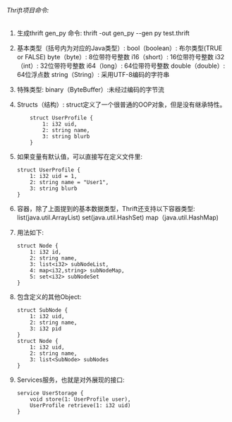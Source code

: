 ###### Thrift项目命令:
1. 生成thrift gen_py 命令: 
    thrift -out gen_py --gen py test.thrift
2. 基本类型（括号内为对应的Java类型）:
    bool（boolean）: 布尔类型(TRUE or FALSE)
    byte（byte）: 8位带符号整数
    i16（short）: 16位带符号整数
    i32（int）: 32位带符号整数
    i64（long）: 64位带符号整数
    double（double）: 64位浮点数
    string（String）: 采用UTF-8编码的字符串
 

3. 特殊类型:
    binary（ByteBuffer）:未经过编码的字节流

4. Structs（结构）:
    struct定义了一个很普通的OOP对象，但是没有继承特性。
    ```
        struct UserProfile {
            1: i32 uid,
            2: string name,
            3: string blurb
        }
    ```

5. 如果变量有默认值，可以直接写在定义文件里:
    ```
    struct UserProfile {
        1: i32 uid = 1,
        2: string name = "User1",
        3: string blurb
    }
    ```

6. 容器，除了上面提到的基本数据类型，Thrift还支持以下容器类型:
list(java.util.ArrayList)
set(java.util.HashSet)
map（java.util.HashMap)

7. 用法如下:
    ```
    struct Node {
        1: i32 id,
        2: string name,
        3: list<i32> subNodeList,
        4: map<i32,string> subNodeMap,
        5: set<i32> subNodeSet
    }
    ```

8. 包含定义的其他Object:
    ```
    struct SubNode {
        1: i32 uid,
        2: string name,
        3: i32 pid
    }
    struct Node {
        1: i32 uid,
        2: string name,
        3: list<SubNode> subNodes
    }
    ```

9. Services服务，也就是对外展现的接口:
    ```
    service UserStorage {
        void store(1: UserProfile user),
        UserProfile retrieve(1: i32 uid)
    }
    ```
